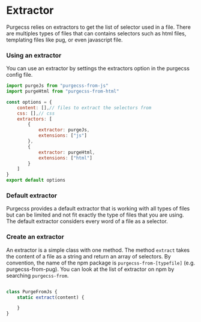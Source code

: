 # Extractor

Purgecss relies on extractors to get the list of selector used in a file.
There are multiples types of files that can contains selectors such as html files, templating files like pug, or even javascript file.

### Using an extractor

You can use an extractor by settings the extractors option in the purgecss config file.
```js
import purgeJs from "purgecss-from-js"
import purgeHtml from "purgecss-from-html"

const options = {
    content: [],// files to extract the selectors from
    css: [],// css
    extractors: [
        {
            extractor: purgeJs,
            extensions: ["js"]
        },
        {
            extractor: purgeHtml,
            extensions: ["html"]
        }
    ]
}
export default options
```

### Default extractor

Purgecss provides a default extractor that is working with all types of files but can be limited and not fit exactly the type of files that you are using.  
The default extractor considers every word of a file as a selector.

### Create an extractor

An extractor is a simple class with one method. The method `extract` takes the content of a file as a string and return an array of selectors.
By convention, the name of the npm package is `purgecss-from-[typefile]` (e.g. purgecss-from-pug). You can look at the list of extractor on npm by searching `purgecss-from`.

```js

class PurgeFromJs {
    static extract(content) {

    }
}

```